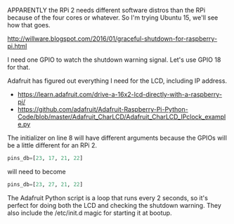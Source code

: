 APPARENTLY the RPi 2 needs different software distros than the RPi because of the four cores or whatever. So I'm trying Ubuntu 15, we'll see how that goes.

http://willware.blogspot.com/2016/01/graceful-shutdown-for-raspberry-pi.html

I need one GPIO to watch the shutdown warning signal. Let's use GPIO 18 for that.

Adafruit has figured out everything I need for the LCD, including IP address.
* https://learn.adafruit.com/drive-a-16x2-lcd-directly-with-a-raspberry-pi/
* https://github.com/adafruit/Adafruit-Raspberry-Pi-Python-Code/blob/master/Adafruit_CharLCD/Adafruit_CharLCD_IPclock_example.py

The initializer on line 8 will have different arguments because the GPIOs will be a little different for an RPi 2.
```python
pins_db=[23, 17, 21, 22]
```
will need to become
```python
pins_db=[23, 27, 21, 22]
```

The Adafruit Python script is a loop that runs every 2 seconds, so it's perfect
for doing both the LCD and checking the shutdown warning. They also include the
/etc/init.d magic for starting it at bootup.
